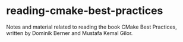 # reading-cmake-best-practices
Notes and material related to reading the book CMake Best Practices, written by Dominik Berner and Mustafa Kemal Gilor.
